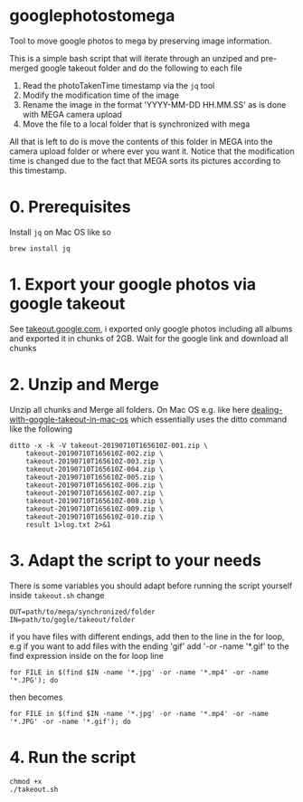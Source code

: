 # googlephotostomega
Tool to move google photos to mega by preserving image information.

This is a simple bash script that will iterate through an unziped and pre-merged google takeout folder and do the following to each file
1. Read the photoTakenTime timestamp via the `jq` tool
2. Modify the modification time of the image
3. Rename the image in the format 'YYYY-MM-DD HH.MM.SS' as is done with MEGA camera upload
4. Move the file to a local folder that is synchronized with mega

All that is left to do is move the contents of this folder in MEGA into the camera upload folder or where ever you want it. Notice that the modification time is changed due to the fact that MEGA sorts its pictures according to this timestamp.

# 0. Prerequisites
Install `jq` on Mac OS like so
```
brew install jq
```

# 1. Export your google photos via google takeout
See [takeout.google.com](takeout.google.com), i exported only google photos including all albums and exported it in chunks of 2GB. Wait for the google link and download all chunks

# 2. Unzip and Merge
Unzip all chunks and Merge all folders. On Mac OS e.g. like here [dealing-with-goggle-takeout-in-mac-os](https://codingstick.com/2019/07/12/dealing-with-goggle-takeout-in-mac-os/) which essentially uses the ditto command like the following
```
ditto -x -k -V takeout-20190710T165610Z-001.zip \
	takeout-20190710T165610Z-002.zip \
	takeout-20190710T165610Z-003.zip \
	takeout-20190710T165610Z-004.zip \
	takeout-20190710T165610Z-005.zip \
	takeout-20190710T165610Z-006.zip \
	takeout-20190710T165610Z-007.zip \
	takeout-20190710T165610Z-008.zip \
	takeout-20190710T165610Z-009.zip \
	takeout-20190710T165610Z-010.zip \
	result 1>log.txt 2>&1
```

# 3. Adapt the script to your needs
There is some variables you should adapt before running the script yourself
inside `takeout.sh` change
```
OUT=path/to/mega/synchronized/folder
IN=path/to/gogle/takeout/folder
```

if you have files with different endings, add then to the line in the for loop, e.g if you want to add files with the ending 'gif'
add '-or -name '*.gif' to the find expression inside on the for loop line
```
for FILE in $(find $IN -name '*.jpg' -or -name '*.mp4' -or -name '*.JPG'); do
```
then becomes
```
for FILE in $(find $IN -name '*.jpg' -or -name '*.mp4' -or -name '*.JPG' -or -name '*.gif'); do
```
# 4. Run the script
```
chmod +x
./takeout.sh
```
